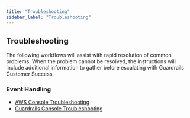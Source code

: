 ```yaml
---
title: "Troubleshooting"
sidebar_label: "Troubleshooting"
---
```


## Troubleshooting

The following workflows will assist with rapid resolution of common problems.  When the problem cannot be resolved, the instructions will include additional information to gather before escalating with Guardrails Customer Success.

### Event Handling
- [AWS Console Troubleshooting](guides/troubleshooting/troubleshooting-event-handlers-aws-console)
- [Guardrails Console Troubleshooting](guides/troubleshooting/troubleshooting-event-handlers-guardrails-console)